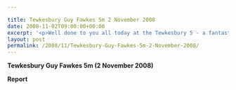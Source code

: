 ```yaml
---

title: Tewkesbury Guy Fawkes 5m 2 November 2008
date: 2008-11-02T09:00:00+00:00
excerpt: '<p>Well done to you all today at the Tewkesbury 5 - a fantastic turn out! 19 runners competed for the club! Brendan Ward, Club Chairman Tewkesbury 5m 2 November Photos Report Results</p>'
layout: post
permalink: /2008/11/Tewkesbury-Guy-Fawkes-5m-2-November-2008/
---
```

**Tewkesbury Guy Fawkes 5m (2 November 2008)**

**<a name="report"></a>Report**